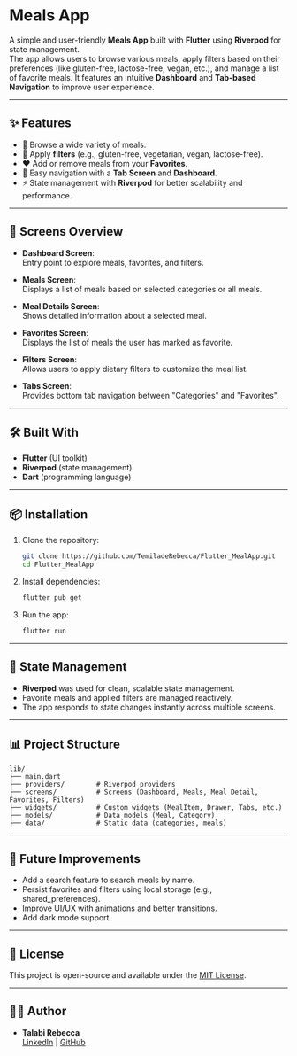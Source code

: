 # Meals App

A simple and user-friendly **Meals App** built with **Flutter** using **Riverpod** for state management.  
The app allows users to browse various meals, apply filters based on their preferences (like gluten-free, lactose-free, vegan, etc.), and manage a list of favorite meals. It features an intuitive **Dashboard** and **Tab-based Navigation** to improve user experience.

---

## ✨ Features

- 🥗 Browse a wide variety of meals.
- 🔎 Apply **filters** (e.g., gluten-free, vegetarian, vegan, lactose-free).
- ❤️ Add or remove meals from your **Favorites**.
- 🧭 Easy navigation with a **Tab Screen** and **Dashboard**.
- ⚡ State management with **Riverpod** for better scalability and performance.

---

## 📱 Screens Overview

- **Dashboard Screen**:  
  Entry point to explore meals, favorites, and filters.

- **Meals Screen**:  
  Displays a list of meals based on selected categories or all meals.

- **Meal Details Screen**:  
  Shows detailed information about a selected meal.

- **Favorites Screen**:  
  Displays the list of meals the user has marked as favorite.

- **Filters Screen**:  
  Allows users to apply dietary filters to customize the meal list.

- **Tabs Screen**:  
  Provides bottom tab navigation between "Categories" and "Favorites".

---

## 🛠️ Built With

- **Flutter** (UI toolkit)
- **Riverpod** (state management)
- **Dart** (programming language)

---

## 📦 Installation

1. Clone the repository:

   ```bash
   git clone https://github.com/TemiladeRebecca/Flutter_MealApp.git
   cd Flutter_MealApp
   ```

2. Install dependencies:

   ```bash
   flutter pub get
   ```

3. Run the app:

   ```bash
   flutter run
   ```

---

## 🧩 State Management

- **Riverpod** was used for clean, scalable state management.
- Favorite meals and applied filters are managed reactively.
- The app responds to state changes instantly across multiple screens.

---

## 📊 Project Structure

```
lib/
├── main.dart
├── providers/        # Riverpod providers
├── screens/          # Screens (Dashboard, Meals, Meal Detail, Favorites, Filters)
├── widgets/          # Custom widgets (MealItem, Drawer, Tabs, etc.)
├── models/           # Data models (Meal, Category)
├── data/             # Static data (categories, meals)

```

---

## 🎯 Future Improvements

- Add a search feature to search meals by name.
- Persist favorites and filters using local storage (e.g., shared_preferences).
- Improve UI/UX with animations and better transitions.
- Add dark mode support.

---

## 📜 License

This project is open-source and available under the [MIT License](LICENSE).

---

## 👨‍💻 Author

- **Talabi Rebecca**  
  [LinkedIn](https://linkedin.com/in/talabirebecca-virtualdev) | [GitHub](https://github.com/TemiladeRebecca)


